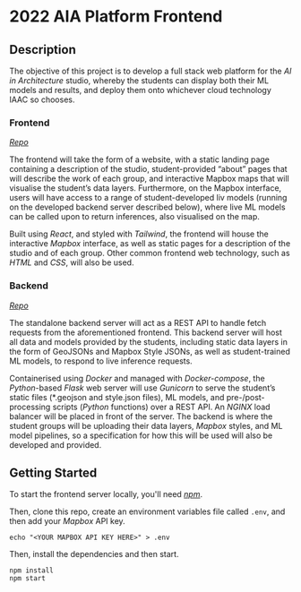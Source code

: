 # 2022 AIA Platform Frontend

## Description

The objective of this project is to develop a full stack web platform for the _AI in Architecture_ studio, whereby the students can display both their ML models and results, and deploy them onto whichever cloud technology IAAC so chooses.

### Frontend

[_*Repo*_](https://github.com/NariddhKhean/AIA-Frontend)

The frontend will take the form of a website, with a static landing page containing a description of the studio, student-provided “about” pages that will describe the work of each group, and interactive Mapbox maps that will visualise the student’s data layers. Furthermore, on the Mapbox interface, users will have access to a range of student-developed liv models (running on the developed backend server described below), where live ML models can be called upon to return inferences, also visualised on the map.

Built using _React_, and styled with _Tailwind_, the frontend will house the interactive _Mapbox_ interface, as well as static pages for a description of the studio and of each group. Other common frontend web technology, such as _HTML_ and _CSS_, will also be used.

### Backend

[_*Repo*_](https://github.com/NariddhKhean/AIA-Backend)

The standalone backend server will act as a REST API to handle fetch requests from the aforementioned frontend. This backend server will host all data and models provided by the students, including static data layers in the form of GeoJSONs and Mapbox Style JSONs, as well as student-trained ML models, to respond to live inference requests.

Containerised using _Docker_ and managed with _Docker-compose_, the _Python_-based _Flask_ web server will use _Gunicorn_ to serve the student’s static files (*.geojson and style.json files), ML models, and pre-/post-processing scripts (_Python_ functions) over a REST API. An _NGINX_ load balancer will be placed in front of the server. The backend is where the student groups will be uploading their data layers, _Mapbox_ styles, and ML model pipelines, so a specification for how this will be used will also be developed and provided.

## Getting Started

To start the frontend server locally, you'll need [_npm_]().

Then, clone this repo, create an environment variables file called `.env`, and then add your _Mapbox_ API key.

```fish
echo "<YOUR MAPBOX API KEY HERE>" > .env
```

Then, install the dependencies and then start.

```fish
npm install
npm start
```

